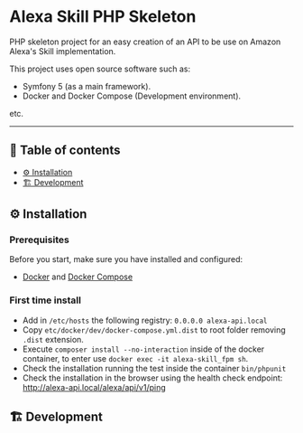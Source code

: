 # Alexa Skill PHP Skeleton

PHP skeleton project for an easy creation of an API to be use on Amazon Alexa's Skill implementation. 

This project uses open source software such as:

- Symfony 5 (as a main framework).
- Docker and Docker Compose (Development environment).

etc.

---

## 📜 Table of contents

- [⚙️ Installation](#-installation)
- [🏗️ Development](#️-development)

## ⚙️ Installation  

### Prerequisites
Before you start, make sure you have installed and configured:

* [Docker](https://docs.docker.com/install/) and [Docker Compose](https://docs.docker.com/compose/install/)

### First time install

- Add in `/etc/hosts` the following registry: `0.0.0.0 alexa-api.local`
- Copy `etc/docker/dev/docker-compose.yml.dist` to root folder removing `.dist` extension.
- Execute `composer install --no-interaction` inside of the docker container, to enter use `docker exec -it alexa-skill_fpm sh`. 
- Check the installation running the test inside the container `bin/phpunit` 
- Check the installation in the browser using the health check endpoint: http://alexa-api.local/alexa/api/v1/ping

## 🏗️ Development

